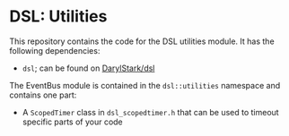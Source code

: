 # DSL: Utilities

This repository contains the code for the DSL utilities module. It has the following dependencies:

-   `dsl`; can be found on [DarylStark/dsl](https://github.com/DarylStark/dsl)

The EventBus module is contained in the `dsl::utilities` namespace and contains one part:

-   A `ScopedTimer` class in `dsl_scopedtimer.h` that can be used to timeout specific parts of your code